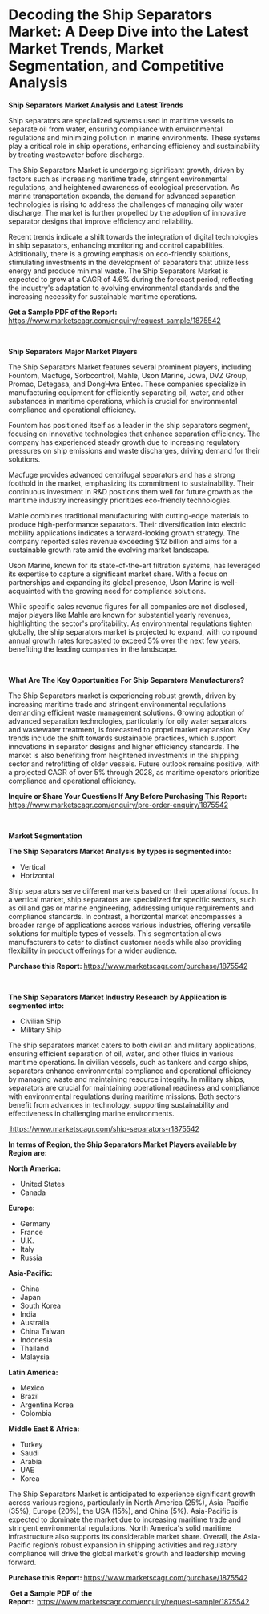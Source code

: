 <p><h1>Decoding the Ship Separators Market: A Deep Dive into the Latest Market Trends, Market Segmentation, and Competitive Analysis</h1></p><p><strong>Ship Separators Market Analysis and Latest Trends</strong></p>
<p><p>Ship separators are specialized systems used in maritime vessels to separate oil from water, ensuring compliance with environmental regulations and minimizing pollution in marine environments. These systems play a critical role in ship operations, enhancing efficiency and sustainability by treating wastewater before discharge. </p><p>The Ship Separators Market is undergoing significant growth, driven by factors such as increasing maritime trade, stringent environmental regulations, and heightened awareness of ecological preservation. As marine transportation expands, the demand for advanced separation technologies is rising to address the challenges of managing oily water discharge. The market is further propelled by the adoption of innovative separator designs that improve efficiency and reliability.</p><p>Recent trends indicate a shift towards the integration of digital technologies in ship separators, enhancing monitoring and control capabilities. Additionally, there is a growing emphasis on eco-friendly solutions, stimulating investments in the development of separators that utilize less energy and produce minimal waste. The Ship Separators Market is expected to grow at a CAGR of 4.6% during the forecast period, reflecting the industry's adaptation to evolving environmental standards and the increasing necessity for sustainable maritime operations.</p></p>
<p><strong>Get a Sample PDF of the Report:&nbsp;</strong> <a href="https://www.marketscagr.com/enquiry/request-sample/1875542?utm_campaign=3138&utm_medium=2&utm_source=Github&utm_content=ia&utm_term=12042025&utm_id=ship-separators">https://www.marketscagr.com/enquiry/request-sample/1875542</a></p>
<p>&nbsp;</p>
<p><strong>Ship Separators Major Market Players</strong></p>
<p><p>The Ship Separators Market features several prominent players, including Fountom, Macfuge, Sorbcontrol, Mahle, Uson Marine, Jowa, DVZ Group, Promac, Detegasa, and DongHwa Entec. These companies specialize in manufacturing equipment for efficiently separating oil, water, and other substances in maritime operations, which is crucial for environmental compliance and operational efficiency.</p><p>Fountom has positioned itself as a leader in the ship separators segment, focusing on innovative technologies that enhance separation efficiency. The company has experienced steady growth due to increasing regulatory pressures on ship emissions and waste discharges, driving demand for their solutions.</p><p>Macfuge provides advanced centrifugal separators and has a strong foothold in the market, emphasizing its commitment to sustainability. Their continuous investment in R&D positions them well for future growth as the maritime industry increasingly prioritizes eco-friendly technologies.</p><p>Mahle combines traditional manufacturing with cutting-edge materials to produce high-performance separators. Their diversification into electric mobility applications indicates a forward-looking growth strategy. The company reported sales revenue exceeding $12 billion and aims for a sustainable growth rate amid the evolving market landscape.</p><p>Uson Marine, known for its state-of-the-art filtration systems, has leveraged its expertise to capture a significant market share. With a focus on partnerships and expanding its global presence, Uson Marine is well-acquainted with the growing need for compliance solutions.</p><p>While specific sales revenue figures for all companies are not disclosed, major players like Mahle are known for substantial yearly revenues, highlighting the sector's profitability. As environmental regulations tighten globally, the ship separators market is projected to expand, with compound annual growth rates forecasted to exceed 5% over the next few years, benefiting the leading companies in the landscape.</p></p>
<p>&nbsp;</p>
<p><strong>What Are The Key Opportunities For Ship Separators Manufacturers?</strong></p>
<p><p>The Ship Separators market is experiencing robust growth, driven by increasing maritime trade and stringent environmental regulations demanding efficient waste management solutions. Growing adoption of advanced separation technologies, particularly for oily water separators and wastewater treatment, is forecasted to propel market expansion. Key trends include the shift towards sustainable practices, which support innovations in separator designs and higher efficiency standards. The market is also benefiting from heightened investments in the shipping sector and retrofitting of older vessels. Future outlook remains positive, with a projected CAGR of over 5% through 2028, as maritime operators prioritize compliance and operational efficiency.</p></p>
<p><strong>Inquire or Share Your Questions If Any Before Purchasing This Report:</strong> <a href="https://www.marketscagr.com/enquiry/pre-order-enquiry/1875542?utm_campaign=3138&utm_medium=2&utm_source=Github&utm_content=ia&utm_term=12042025&utm_id=ship-separators">https://www.marketscagr.com/enquiry/pre-order-enquiry/1875542</a></p>
<p>&nbsp;</p>
<p><strong>Market Segmentation</strong></p>
<p><strong>The Ship Separators Market Analysis by types is segmented into:</strong></p>
<p><ul><li>Vertical</li><li>Horizontal</li></ul></p>
<p><p>Ship separators serve different markets based on their operational focus. In a vertical market, ship separators are specialized for specific sectors, such as oil and gas or marine engineering, addressing unique requirements and compliance standards. In contrast, a horizontal market encompasses a broader range of applications across various industries, offering versatile solutions for multiple types of vessels. This segmentation allows manufacturers to cater to distinct customer needs while also providing flexibility in product offerings for a wider audience.</p></p>
<p><strong>Purchase this Report:&nbsp;</strong><a href="https://www.marketscagr.com/purchase/1875542?utm_campaign=3138&utm_medium=2&utm_source=Github&utm_content=ia&utm_term=12042025&utm_id=ship-separators">https://www.marketscagr.com/purchase/1875542</a></p>
<p>&nbsp;</p>
<p><strong>The Ship Separators Market Industry Research by Application is segmented into:</strong></p>
<p><ul><li>Civilian Ship</li><li>Military Ship</li></ul></p>
<p><p>The ship separators market caters to both civilian and military applications, ensuring efficient separation of oil, water, and other fluids in various maritime operations. In civilian vessels, such as tankers and cargo ships, separators enhance environmental compliance and operational efficiency by managing waste and maintaining resource integrity. In military ships, separators are crucial for maintaining operational readiness and compliance with environmental regulations during maritime missions. Both sectors benefit from advances in technology, supporting sustainability and effectiveness in challenging marine environments.</p></p>
<p><a href="https://www.marketscagr.com/ship-separators-r1875542?utm_campaign=3138&utm_medium=2&utm_source=Github&utm_content=ia&utm_term=12042025&utm_id=ship-separators">&nbsp;https://www.marketscagr.com/ship-separators-r1875542</a></p>
<p><strong>In terms of Region, the Ship Separators Market Players available by Region are:</strong></p>
<p>
    <p> <strong> North America: </strong>
        <ul>
            <li>United States</li>
            <li>Canada</li>
        </ul>
        </p> 
    <p> <strong> Europe: </strong>
        <ul>
            <li>Germany</li>
            <li>France</li>
            <li>U.K.</li>
            <li>Italy</li>
            <li>Russia</li>
        </ul>
        </p> 
    <p> <strong> Asia-Pacific: </strong>
        <ul>
            <li>China</li>
            <li>Japan</li>
            <li>South Korea</li>
            <li>India</li>
            <li>Australia</li>
            <li>China Taiwan</li>
            <li>Indonesia</li>
            <li>Thailand</li>
            <li>Malaysia</li>
        </ul>
        </p> 
    <p> <strong> Latin America: </strong>
        <ul>
            <li>Mexico</li>
            <li>Brazil</li>
            <li>Argentina Korea</li>
            <li>Colombia</li>
        </ul>
        </p> 
    <p> <strong> Middle East & Africa: </strong>
        <ul>
            <li>Turkey</li>
            <li>Saudi</li>
            <li>Arabia</li>
            <li>UAE</li>
            <li>Korea</li>
        </ul>
    </p>
    </p>
<p><p>The Ship Separators Market is anticipated to experience significant growth across various regions, particularly in North America (25%), Asia-Pacific (35%), Europe (20%), the USA (15%), and China (5%). Asia-Pacific is expected to dominate the market due to increasing maritime trade and stringent environmental regulations. North America's solid maritime infrastructure also supports its considerable market share. Overall, the Asia-Pacific region’s robust expansion in shipping activities and regulatory compliance will drive the global market's growth and leadership moving forward.</p></p>
<p><strong>Purchase this Report: </strong><a href="https://www.marketscagr.com/purchase/1875542?utm_campaign=3138&utm_medium=2&utm_source=Github&utm_content=ia&utm_term=12042025&utm_id=ship-separators">https://www.marketscagr.com/purchase/1875542</a></p>
<p>&nbsp;<strong>Get a Sample PDF of the Report:&nbsp;&nbsp;</strong><a href="https://www.marketscagr.com/enquiry/request-sample/1875542?utm_campaign=3138&utm_medium=2&utm_source=Github&utm_content=ia&utm_term=12042025&utm_id=ship-separators">https://www.marketscagr.com/enquiry/request-sample/1875542</a></p>
<p><strong></strong></p>
<p><p></p><p></p><p></p></p>